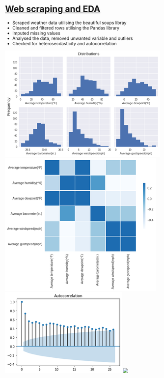 

# [Web scraping and EDA](https://github.com/Rommanahad/Web-scraping-and-EDA)
* Scraped weather data utilising the beautiful soups libray
* Cleaned and filtered rows utilising the Pandas library
* Imputed missing values
* Analysed the data, removed unwanted variable and outliers
* Checked for heterosecdasticity and autocorrelation

![](/Images/histogram.png)
![](/Images/corr.png)
![](/Images/homo.png)
![](/Images/qqplot.png)
